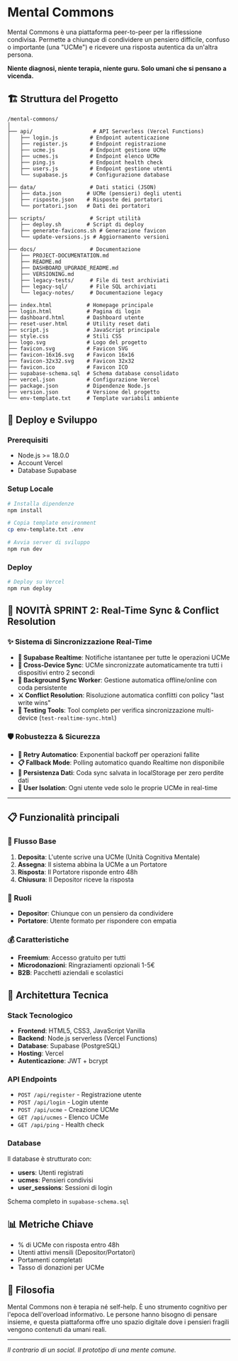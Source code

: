 # Mental Commons

Mental Commons è una piattaforma peer-to-peer per la riflessione condivisa. Permette a chiunque di condividere un pensiero difficile, confuso o importante (una "UCMe") e ricevere una risposta autentica da un'altra persona.

**Niente diagnosi, niente terapia, niente guru. Solo umani che si pensano a vicenda.**

## 🏗️ Struttura del Progetto

```
/mental-commons/
│
├── api/                   # API Serverless (Vercel Functions)
│   ├── login.js          # Endpoint autenticazione
│   ├── register.js       # Endpoint registrazione
│   ├── ucme.js           # Endpoint gestione UCMe
│   ├── ucmes.js          # Endpoint elenco UCMe
│   ├── ping.js           # Endpoint health check
│   ├── users.js          # Endpoint gestione utenti
│   └── supabase.js       # Configurazione database
│
├── data/                 # Dati statici (JSON)
│   ├── data.json        # UCMe (pensieri) degli utenti
│   ├── risposte.json    # Risposte dei portatori
│   └── portatori.json   # Dati dei portatori
│
├── scripts/              # Script utilità
│   ├── deploy.sh        # Script di deploy
│   ├── generate-favicons.sh # Generazione favicon
│   └── update-versions.js # Aggiornamento versioni
│
├── docs/                 # Documentazione
│   ├── PROJECT-DOCUMENTATION.md
│   ├── README.md
│   ├── DASHBOARD_UPGRADE_README.md
│   ├── VERSIONING.md
│   ├── legacy-tests/     # File di test archiviati
│   ├── legacy-sql/       # File SQL archiviati
│   └── legacy-notes/     # Documentazione legacy
│
├── index.html           # Homepage principale
├── login.html           # Pagina di login
├── dashboard.html       # Dashboard utente
├── reset-user.html      # Utility reset dati
├── script.js            # JavaScript principale
├── style.css            # Stili CSS
├── logo.svg             # Logo del progetto
├── favicon.svg          # Favicon SVG
├── favicon-16x16.svg    # Favicon 16x16
├── favicon-32x32.svg    # Favicon 32x32
├── favicon.ico          # Favicon ICO
├── supabase-schema.sql  # Schema database consolidato
├── vercel.json          # Configurazione Vercel
├── package.json         # Dipendenze Node.js
├── version.json         # Versione del progetto
└── env-template.txt     # Template variabili ambiente
```

## 🚀 Deploy e Sviluppo

### Prerequisiti
- Node.js >= 18.0.0
- Account Vercel
- Database Supabase

### Setup Locale
```bash
# Installa dipendenze
npm install

# Copia template environment
cp env-template.txt .env

# Avvia server di sviluppo
npm run dev
```

### Deploy
```bash
# Deploy su Vercel
npm run deploy
```

## 🚀 NOVITÀ SPRINT 2: Real-Time Sync & Conflict Resolution

### ✨ Sistema di Sincronizzazione Real-Time
- **📡 Supabase Realtime**: Notifiche istantanee per tutte le operazioni UCMe
- **🔄 Cross-Device Sync**: UCMe sincronizzate automaticamente tra tutti i dispositivi entro 2 secondi
- **📱 Background Sync Worker**: Gestione automatica offline/online con coda persistente
- **⚔️ Conflict Resolution**: Risoluzione automatica conflitti con policy "last write wins"
- **🧪 Testing Tools**: Tool completo per verifica sincronizzazione multi-device (`test-realtime-sync.html`)

### 🛡️ Robustezza & Sicurezza
- **🔄 Retry Automatico**: Exponential backoff per operazioni fallite
- **📋 Fallback Mode**: Polling automatico quando Realtime non disponibile  
- **💾 Persistenza Dati**: Coda sync salvata in localStorage per zero perdite dati
- **🎯 User Isolation**: Ogni utente vede solo le proprie UCMe in real-time

---

## 📋 Funzionalità principali

### 🔄 Flusso Base
1. **Deposita**: L'utente scrive una UCMe (Unità Cognitiva Mentale)
2. **Assegna**: Il sistema abbina la UCMe a un Portatore
3. **Risposta**: Il Portatore risponde entro 48h
4. **Chiusura**: Il Depositor riceve la risposta

### 🤝 Ruoli
- **Depositor**: Chiunque con un pensiero da condividere
- **Portatore**: Utente formato per rispondere con empatia

### 💰 Caratteristiche
- **Freemium**: Accesso gratuito per tutti
- **Microdonazioni**: Ringraziamenti opzionali 1-5€
- **B2B**: Pacchetti aziendali e scolastici

## 🔧 Architettura Tecnica

### Stack Tecnologico
- **Frontend**: HTML5, CSS3, JavaScript Vanilla
- **Backend**: Node.js serverless (Vercel Functions)
- **Database**: Supabase (PostgreSQL)
- **Hosting**: Vercel
- **Autenticazione**: JWT + bcrypt

### API Endpoints
- `POST /api/register` - Registrazione utente
- `POST /api/login` - Login utente
- `POST /api/ucme` - Creazione UCMe
- `GET /api/ucmes` - Elenco UCMe
- `GET /api/ping` - Health check

### Database
Il database è strutturato con:
- **users**: Utenti registrati
- **ucmes**: Pensieri condivisi
- **user_sessions**: Sessioni di login

Schema completo in `supabase-schema.sql`

## 📊 Metriche Chiave
- % di UCMe con risposta entro 48h
- Utenti attivi mensili (Depositor/Portatori)
- Portamenti completati
- Tasso di donazioni per UCMe

## 🌟 Filosofia

Mental Commons non è terapia né self-help. È uno strumento cognitivo per l'epoca dell'overload informativo. Le persone hanno bisogno di pensare insieme, e questa piattaforma offre uno spazio digitale dove i pensieri fragili vengono contenuti da umani reali.

---

*Il contrario di un social. Il prototipo di una mente comune.* 